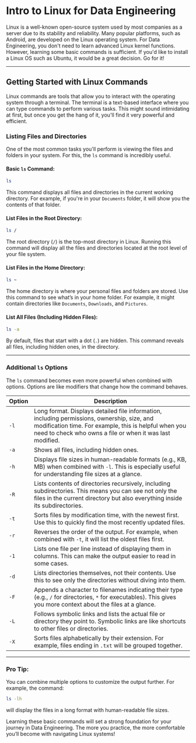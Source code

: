 # Intro to Linux for Data Engineering

Linux is a well-known open-source system used by most companies as a server due to its stability and reliability. Many popular platforms, such as Android, are developed on the Linux operating system. For Data Engineering, you don't need to learn advanced Linux kernel functions. However, learning some basic commands is sufficient. If you'd like to install a Linux OS such as Ubuntu, it would be a great decision. Go for it!

---

## Getting Started with Linux Commands

Linux commands are tools that allow you to interact with the operating system through a terminal. The terminal is a text-based interface where you can type commands to perform various tasks. This might sound intimidating at first, but once you get the hang of it, you'll find it very powerful and efficient.

### Listing Files and Directories

One of the most common tasks you'll perform is viewing the files and folders in your system. For this, the `ls` command is incredibly useful.

#### Basic `ls` Command:
```bash
ls
```
This command displays all files and directories in the current working directory. For example, if you're in your `Documents` folder, it will show you the contents of that folder.

#### List Files in the Root Directory:
```bash
ls /
```
The root directory (`/`) is the top-most directory in Linux. Running this command will display all the files and directories located at the root level of your file system.

#### List Files in the Home Directory:
```bash
ls ~
```
The home directory is where your personal files and folders are stored. Use this command to see what’s in your home folder. For example, it might contain directories like `Documents`, `Downloads`, and `Pictures`.

#### List All Files (Including Hidden Files):
```bash
ls -a
```
By default, files that start with a dot (`.`) are hidden. This command reveals all files, including hidden ones, in the directory.

---

### Additional `ls` Options

The `ls` command becomes even more powerful when combined with options. Options are like modifiers that change how the command behaves.

| Option | Description |
|--------|-------------|
| `-l`   | Long format. Displays detailed file information, including permissions, ownership, size, and modification time. For example, this is helpful when you need to check who owns a file or when it was last modified. |
| `-a`   | Shows all files, including hidden ones. |
| `-h`   | Displays file sizes in human-readable formats (e.g., KB, MB) when combined with `-l`. This is especially useful for understanding file sizes at a glance. |
| `-R`   | Lists contents of directories recursively, including subdirectories. This means you can see not only the files in the current directory but also everything inside its subdirectories. |
| `-t`   | Sorts files by modification time, with the newest first. Use this to quickly find the most recently updated files. |
| `-r`   | Reverses the order of the output. For example, when combined with `-t`, it will list the oldest files first. |
| `-1`   | Lists one file per line instead of displaying them in columns. This can make the output easier to read in some cases. |
| `-d`   | Lists directories themselves, not their contents. Use this to see only the directories without diving into them. |
| `-F`   | Appends a character to filenames indicating their type (e.g., `/` for directories, `*` for executables). This gives you more context about the files at a glance. |
| `-L`   | Follows symbolic links and lists the actual file or directory they point to. Symbolic links are like shortcuts to other files or directories. |
| `-X`   | Sorts files alphabetically by their extension. For example, files ending in `.txt` will be grouped together. |

---

### Pro Tip:
You can combine multiple options to customize the output further. For example, the command:
```bash
ls -lh
```
will display the files in a long format with human-readable file sizes.

Learning these basic commands will set a strong foundation for your journey in Data Engineering. The more you practice, the more comfortable you’ll become with navigating Linux systems!

